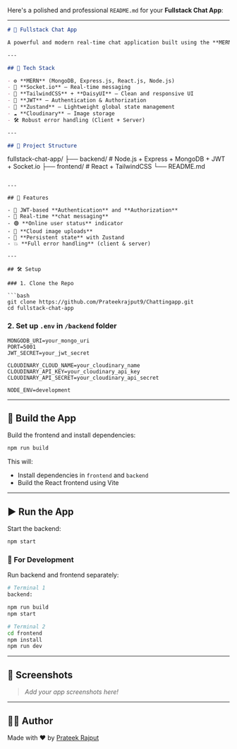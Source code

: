 Here's a polished and professional `README.md` for your **Fullstack Chat App**:

---

```markdown
# 💬 Fullstack Chat App

A powerful and modern real-time chat application built using the **MERN** stack with **Socket.io**, **TailwindCSS**, and **DaisyUI**.

---

## 🔧 Tech Stack

- ⚙️ **MERN** (MongoDB, Express.js, React.js, Node.js)
- 🔌 **Socket.io** – Real-time messaging
- 🎨 **TailwindCSS** + **DaisyUI** – Clean and responsive UI
- 🔐 **JWT** – Authentication & Authorization
- 📡 **Zustand** – Lightweight global state management
- ☁️ **Cloudinary** – Image storage
- 🛠️ Robust error handling (Client + Server)

---

## 📂 Project Structure

```

fullstack-chat-app/
├── backend/         # Node.js + Express + MongoDB + JWT + Socket.io
├── frontend/        # React + TailwindCSS 
└── README.md

````

---

## 🚀 Features

- 🎃 JWT-based **Authentication** and **Authorization**
- 👥 Real-time **chat messaging**
- 🟢 **Online user status** indicator
- 📸 **Cloud image uploads**
- 🔁 **Persistent state** with Zustand
- 💥 **Full error handling** (client & server)

---

## 🛠️ Setup

### 1. Clone the Repo

```bash
git clone https://github.com/Prateekrajput9/Chattingapp.git
cd fullstack-chat-app
````

### 2. Set up `.env` in `/backend` folder

```env
MONGODB_URI=your_mongo_uri
PORT=5001
JWT_SECRET=your_jwt_secret

CLOUDINARY_CLOUD_NAME=your_cloudinary_name
CLOUDINARY_API_KEY=your_cloudinary_api_key
CLOUDINARY_API_SECRET=your_cloudinary_api_secret

NODE_ENV=development
```

---

## 🧱 Build the App

Build the frontend and install dependencies:

```bash
npm run build
```

This will:

* Install dependencies in `frontend` and `backend`
* Build the React frontend using Vite

---

## ▶️ Run the App

Start the backend:

```bash
npm start
```





### 🔄 For Development

Run backend and frontend separately:

```bash
# Terminal 1
backend:

npm run build 
npm start

# Terminal 2
cd frontend
npm install
npm run dev
```

---



## 📸 Screenshots

> *Add your app screenshots here!*

---

## 🧑‍💻 Author

Made with ❤️ by [Prateek Rajput](https://github.com/Prateekrajput9)


